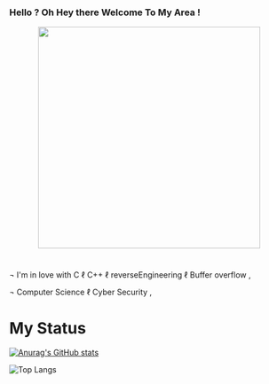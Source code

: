 ### Hello ? Oh Hey there Welcome To My **Area** !

<div align="center" style="display: flex; justify-content: center; align-items: center;">
  <img src="[https://cdn.discordapp.com/attachments/1182793367709560953/1200552996233302016/IMG_2595.jpg?ex=65c6991b&is=65b4241b&hm=27f72c0aa4281828afeca3610b06307a4f58ee3fde4bfdfc67c8fd3fcd3e7c97&](https://cdn.discordapp.com/attachments/1147195240181153865/1210531753568247838/106308342.png?ex=65eae68c&is=65d8718c&hm=1b10ff4777cbde31ba53fde1ea154e232d44565b6e9de5cd7be9590984a92a39&)" width="400">
</div>

#

¬  I'm in love with C ℓ C++ ℓ reverseEngineering ℓ Buffer overflow ,

¬  Computer Science ℓ Cyber Security ,

#

# My Status 

[![Anurag's GitHub stats](https://github-readme-stats.vercel.app/api?username=0xL2r&theme=radical&show_icons=true)](https://github.com/anuraghazra/github-readme-stats)

![Top Langs](https://github-readme-stats.vercel.app/api/top-langs/?username=0xL2r&theme=radical)
